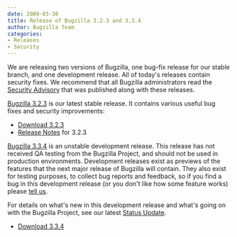 ```yaml
---
date: 2009-03-30
title: Release of Bugzilla 3.2.3 and 3.3.4
author: Bugzilla Team
categories:
- Releases
- Security
---
```


We are releasing two versions of Bugzilla, one bug-fix release for our stable branch, and one development release. All of today's releases contain security fixes. We recommend that all Bugzilla administrators read the [Security Advisory](/security/3.2.2/) that was published along with these releases.

[Bugzilla 3.2.3](/releases/3.2.3/) is our latest stable release. It contains various useful bug fixes and security improvements:

*   [Download 3.2.3](/download/#v32)
*   [Release Notes](/releases/3.2.3/) for 3.2.3

[Bugzilla 3.3.4](/releases/3.4/) is an unstable development release. This release has not received QA testing from the Bugzilla Project, and should not be used in production environments. Development releases exist as previews of the features that the next major release of Bugzilla will contain. They also exist for testing purposes, to collect bug reports and feedback, so if you find a bug in this development release (or you don't like how some feature works) please [tell us](/developers/reporting_bugs.html).

For details on what's new in this development release and what's going on with the Bugzilla Project, see our latest [Status Update](/blog/2009/03/30/status).

*   [Download 3.3.4](/download/#v34)

